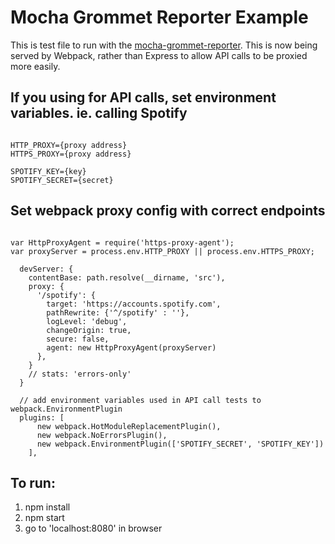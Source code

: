 # Mocha Grommet Reporter Example

This is test file to run with the [mocha-grommet-reporter](https://www.npmjs.com/package/mocha-grommet-reporter). This is now being served by Webpack, rather than Express to allow API calls to be proxied more easily.

## If you using for API calls, set environment variables. ie. calling Spotify

```

HTTP_PROXY={proxy address}
HTTPS_PROXY={proxy address}

SPOTIFY_KEY={key}
SPOTIFY_SECRET={secret}

```

## Set webpack proxy config with correct endpoints

```

var HttpProxyAgent = require('https-proxy-agent');
var proxyServer = process.env.HTTP_PROXY || process.env.HTTPS_PROXY;

  devServer: {
    contentBase: path.resolve(__dirname, 'src'),
    proxy: {
      '/spotify': {
        target: 'https://accounts.spotify.com',
        pathRewrite: {'^/spotify' : ''},
        logLevel: 'debug',
        changeOrigin: true,
        secure: false,
        agent: new HttpProxyAgent(proxyServer)
      },
    }
    // stats: 'errors-only'
  }
  
  // add environment variables used in API call tests to webpack.EnvironmentPlugin
  plugins: [
      new webpack.HotModuleReplacementPlugin(),
      new webpack.NoErrorsPlugin(),
      new webpack.EnvironmentPlugin(['SPOTIFY_SECRET', 'SPOTIFY_KEY'])
    ],

```

## To run:

1. npm install 
1. npm start
1. go to 'localhost:8080' in browser
